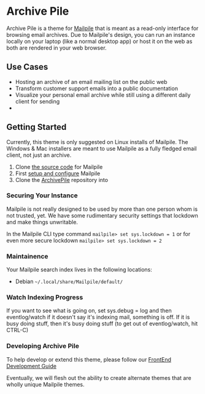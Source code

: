 Archive Pile
============

Archive Pile is a theme for [Mailpile](https://mailpile.is) that is meant as a read-only interface for browsing email archives. Due to Mailpile's design, you can run an instance locally on your laptop (like a normal desktop app) or host it on the web as both are rendered in your web browser.

## Use Cases

- Hosting an archive of an email mailing list on the public web
- Transform customer support emails into a public documentation
- Visualize your personal email archive while still using a different daily client for sending
- 

## Getting Started

Currently, this theme is only suggested on Linux installs of Mailpile. The Windows & Mac installers are meant to use Mailpile as a fully fledged email client, not just an archive.

1. Clone [the source code](https://github.com/mailpile/Mailpile) for Mailpile
2. First [setup and configure](https://github.com/mailpile/Mailpile/wiki/Getting-started-on-linux) Mailpile
2. Clone the [ArchivePile](https://github.com/TransparencyToolkit/ArchivePile) repository into 

### Securing Your Instance

Mailpile is not really designed to be used by more than one person whom is not trusted, yet. We have some rudimentary security settings that lockdown and make things unwritable. 

In the Mailpile CLI type command `mailpile> set sys.lockdown = 1` or for even more secure lockdown `mailpile> set sys.lockdown = 2`

### Maintainence

Your Mailpile search index lives in the following locations:

- Debian `~/.local/share/Mailpile/default/`


### Watch Indexing Progress

If you want to see what is going on, set sys.debug = log 
and then eventlog/watch
if it doesn't say it's indexing mail, something is off.
If it is busy doing stuff, then it's busy doing stuff
 (to get out of eventlog/watch, hit CTRL-C)


### Developing Archive Pile

To help develop or extend this theme, please follow our [FrontEnd Development Guide](https://github.com/pagekite/Mailpile/wiki/FrontEnd-Development-Guide)

Eventually, we will flesh out the ability to create alternate themes that are wholly unique Mailpile themes.

